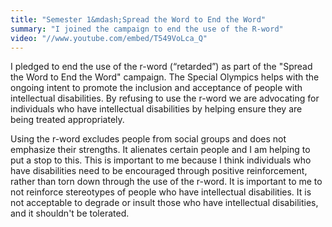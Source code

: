 ```yaml
---
title: "Semester 1&mdash;Spread the Word to End the Word"
summary: "I joined the campaign to end the use of the R-word"
video: "//www.youtube.com/embed/T549VoLca_Q"
---
```

I pledged to end the use of the r-word (“retarded”) as part of the "Spread the
Word to End the Word" campaign. The Special Olympics helps with the ongoing
intent to promote the inclusion and acceptance of people with intellectual
disabilities. By refusing to use the r-word we are advocating for individuals
who have intellectual disabilities by helping ensure they are being treated
appropriately.

Using the r-word excludes people from social groups and does not
emphasize their strengths. It alienates certain people and I am helping to put a
stop to this. This is important to me because I think individuals who have
disabilities need to be encouraged through positive reinforcement, rather than
torn down through the use of the r-word. It is important to me to not reinforce
stereotypes of people who have intellectual disabilities. It is not acceptable
to degrade or insult those who have intellectual disabilities, and it shouldn't
be tolerated.
